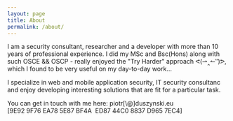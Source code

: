 ```yaml
---
layout: page
title: About 
permalink: /about/
---
```


I am a security consultant, researcher and a developer with more than 10 years of professional experience.
I did my MSc and Bsc(Hons) along with such OSCE && OSCP - really enjoyed the "Try Harder" approach ᕙ(⇀‸↼‶)ᕗ, which I found to be very useful on my day-to-day work...

I specialize in web and mobile application security, IT security consultanc and enjoy developing interesting solutions that are fit for a particular task.

You can get in touch with me here: piotr[\\\@]duszynski.eu 
[9E92 9F76 EA78 5E87 BF4A  ED87 44C0 8837 D965 7EC4]



